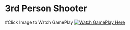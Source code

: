 # 3rd Person Shooter
#Click Image to Watch GamePlay
[![Watch GamePlay Here](https://github.com/cristidana/3rd-part-shooter/assets/47077247/ac7a2fac-81ab-4fa1-ae3a-4daf5bc5a664)](https://www.youtube.com/watch?v=9qkmE1mAwgE)

